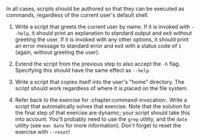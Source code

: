 In all cases, scripts should be authored so that they can be executed as
commands, regardless of the current user's default shell.

1. Write a script that greets the current user by name. If it is invoked with
   `--help`, it should print an explanation to standard output and exit
   *without* greeting the user. If it is invoked with any other options, it
   should print an error message to standard error and exit with a status code
   of `1` (again, without greeting the user).

2. Extend the script from the previous step to also accept the `-h` flag.
   Specifying this should have the same effect as `--help`.

3. Write a script that copies itself into the user's "home" directory. The
   script should work regardless of where it is placed on the file system.

4. Refer back to the exercise for :chapter:command-invocation:. Write a script
   that automatically solves that exercise. Note that the solution for the
   final step of that exercise are dynamic; your script should take this into
   account. You'll probably need to use the `grep` utility, and the `date`
   utility (see `man date` for more information). Don't forget to reset the
   exercise with `--reset`!
